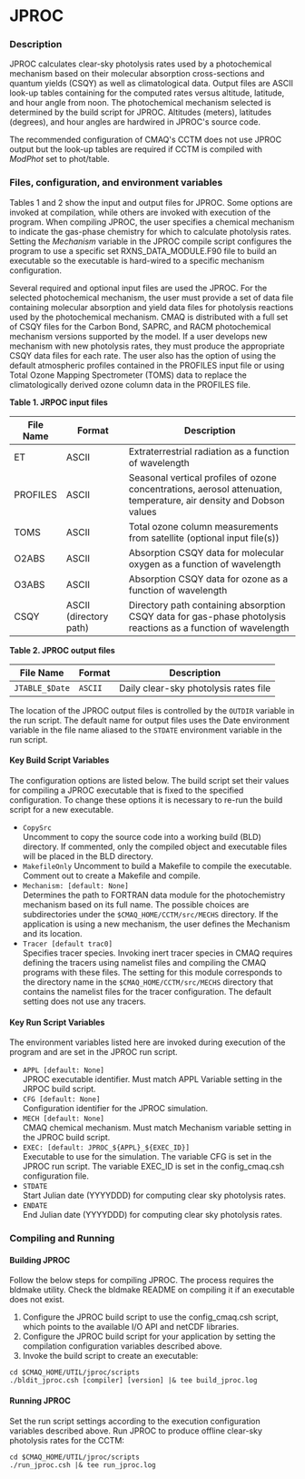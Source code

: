 # JPROC

### Description

JPROC calculates clear-sky photolysis rates used by a photochemical mechanism based on their molecular absorption cross-sections and quantum yields (CSQY) as well as climatological data. Output files are ASCII look-up tables containing for the computed rates versus altitude, latitude, and hour angle from noon. The photochemical mechanism selected is determined by the build script for JPROC. Altitudes (meters), latitudes (degrees), and hour angles are hardwired in JPROC's source code.

The recommended configuration of CMAQ's CCTM does not use JPROC output but the look-up tables are required if CCTM is compiled with *ModPhot* set to phot/table.

### Files, configuration, and environment variables

Tables 1 and 2 show the input and output files for JPROC. Some options are invoked at compilation, while others are invoked with execution of the program. When compiling JPROC, the user specifies a chemical mechanism to indicate the gas-phase chemistry for which to calculate photolysis rates. Setting the *Mechanism* variable in the JPROC compile script configures the program to use a specific set RXNS_DATA_MODULE.F90 file to build an executable so the executable is hard-wired to a specific mechanism configuration.

Several required and optional input files are used the JPROC. For the selected photochemical mechanism, the user must provide a set of data file containing molecular absorption and yield data files for photolysis reactions used by the photochemical mechanism. CMAQ is distributed with a full set of CSQY files for the Carbon Bond, SAPRC, and RACM photochemical mechanism versions supported by the model. If a user develops new mechanism with new photolysis rates, they must produce the appropriate CSQY data files for each rate. The user also has the option of using the default atmospheric profiles contained in the PROFILES input file or using Total Ozone Mapping Spectrometer (TOMS) data to replace the climatologically derived ozone column data in the PROFILES file.

**Table 1. JRPOC input files**

|**File Name**|**Format**|**Description**|
|---------|--------|----------------------------------------------------------------------|
|ET|ASCII|Extraterrestrial radiation as a function of wavelength|
|PROFILES|ASCII|Seasonal vertical profiles of ozone concentrations, aerosol attenuation, temperature, air density and Dobson values|
|TOMS|ASCII|Total ozone column measurements from satellite (optional input file(s))|
|O2ABS|ASCII|Absorption CSQY data for molecular oxygen as a function of wavelength|
|O3ABS|ASCII|Absorption CSQY data for ozone as a function of wavelength|
|CSQY|ASCII (directory path)|Directory path containing absorption CSQY data for gas-phase photolysis reactions as a function of wavelength|

**Table 2. JPROC output files**

|**File Name**|**Format**|**Description**|
|---------------|--------|----------------------------------------------------------------|
|`JTABLE_$Date`|`ASCII`|Daily clear-sky photolysis rates file|

The location of the JPROC output files is controlled by the `OUTDIR` variable in the run script. The default name for output files uses the Date environment variable in the file name aliased to the `STDATE` environment variable in the run script.

#### Key Build Script Variables

The configuration options are listed below. The build script set their values for compiling a JPROC executable that is fixed to the specified configuration. To change these options it is necessary to re-run the build script for a new executable.

-   `CopySrc`  
    Uncomment to copy the source code into a working build (BLD) directory. If commented, only the compiled object and executable files will be placed in the BLD directory.
-   `MakefileOnly`
    Uncomment to build a Makefile to compile the executable. Comment out to create a Makefile and compile.
-  `Mechanism: [default: None]`  
    Determines the path to FORTRAN data module for the photochemistry mechanism based on its full name. The possible choices are subdirectories under the `$CMAQ_HOME/CCTM/src/MECHS` directory. If the application is using a new mechanism, the user defines the Mechanism and its location. 
-   `Tracer [default trac0] `  
      Specifies tracer species. Invoking inert tracer species in CMAQ requires defining the tracers using namelist files and compiling the CMAQ programs with these files. The setting for this module corresponds to the directory name in the `$CMAQ_HOME/CCTM/src/MECHS` directory that contains the namelist files for the tracer configuration. The default setting does not use any tracers.

#### Key Run Script Variables

The environment variables listed here are invoked during execution of the program and are set in the JPROC run script.

-   `APPL [default: None]`  
    JPROC executable identifier. Must match APPL Variable setting in the JRPOC build script.
-   `CFG [default: None]`  
    Configuration identifier for the JPROC simulation.
-   `MECH [default: None]`  
    CMAQ chemical mechanism. Must match Mechanism variable setting in the JPROC build script.
-   `EXEC: [default: JPROC_${APPL}_${EXEC_ID}]`  
    Executable to use for the simulation. The variable CFG is set in the JPROC run script. The variable EXEC_ID is set in the config_cmaq.csh configuration file.
-   `STDATE`  
    Start Julian date (YYYYDDD) for computing clear sky photolysis rates.
-   `ENDATE`  
    End Julian date (YYYYDDD) for computing clear sky photolysis rates.

### Compiling and Running

#### Building JPROC 

Follow the below steps for compiling JPROC. The process requires the bldmake utility. Check the bldmake README on compiling it if an executable does not exist.

1.    Configure the JPROC build script to use the config_cmaq.csh script, which points to the available I/O API and netCDF libraries.
2.    Configure the JPROC build script for your application by setting the compilation configuration variables described above.
3.   Invoke the build script to create an executable:

```
cd $CMAQ_HOME/UTIL/jproc/scripts
./bldit_jproc.csh [compiler] [version] |& tee build_jproc.log
```

#### Running JPROC ####

Set the run script settings according to the execution configuration variables described above. Run JPROC to produce offline clear-sky photolysis rates for the CCTM:

```
cd $CMAQ_HOME/UTIL/jproc/scripts
./run_jproc.csh |& tee run_jproc.log
```

